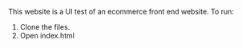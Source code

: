 This website is a UI test of an ecommerce front end website.
To run:
1. Clone the files.
2. Open index.html
